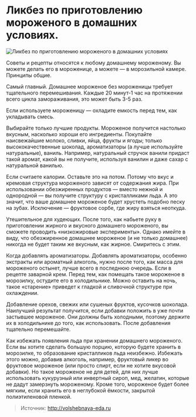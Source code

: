 # Ликбез по приготовлению мороженого в домашних условиях.
![Ликбез по приготовлению мороженого в домашних условиях](/images/Kulinar/IceCream/icecream_likbez.jpg 'Ликбез по приготовлению мороженого в домашних условиях')

Советы и рецепты относятся к любому домашнему мороженому. Вы можете делать его в мороженице, а можете — в морозильной камере. Принципы общие.

Самый главный. Домашнее мороженое без мороженицы требует тщательного перемешивания. Каждые 20 минут-1 час на протяжении всего цикла замораживания, это может быть 3-5 раз.

Если используете мороженицу — охладите емкость перед тем, как укладывать смесь.

Выбирайте только лучшие продукты. Мороженое получится настолько вкусным, насколько хороши его ингредиенты. Покупайте наисвежайшие молоко, сливки, яйца, фрукты и ягоды; только высококачественные шоколад, ароматизаторы (а лучше используйте натуральные), ваниль. Например, натуральный стручок ванили придаст такой аромат, какой вы не получите, используя ванилин и даже сахар с натуральной ванилью.

Если считаете калории. Оставьте это на потом. Потому что вкус и кремовая структура мороженого зависят от содержания жира. При использовании обезжиренных продуктов — вместо нежной и однородной — вы получите структуру с кристалликами льда. А это значит, что ваше домашнее мороженое будет хрустеть подобно песку на зубах. Исключение — фруктовое сорбе, где жиру взяться неоткуда.

Утешительное для худеющих. После того, как набьете руку в приготовлении жирного и вкусного домашнего мороженого, вы сможете проводить «низкожировые эксперименты». Однако имейте в виду, что обезжиренное домашнее мороженое (и не только домашнее) никогда не будет таким же вкусным, как жирное. Смиритесь с этим.

Когда добавлять ароматизаторы. Добавлять ароматизаторы, особенно экстракты или ароматный алкоголь, нужно после того, как масса для мороженого остынет, лучше всего в последнюю очередь.
Если в рецепте заварной крем. Перед тем, как помещать такое мороженое в морозилку, остудите его в холодильнике. Можно оставить на ночь, такое «старение» приведет к гладкой и сливочной структуре при охлаждении.

Добавление орехов, свежих или сушеных фруктов, кусочков шоколада. Наилучший результат получится, если добавки положить в уже почти застывшее мороженое. Они должны быть холодными, поэтому держите их в холодильнике до того, как использовать. После добавления тщательно перемешайте.

Как избежать появления льда при хранении домашнего мороженого. Если вы хотите сделать большую порцию, которую будете хранить в морозилке, то образование кристалликов льда неизбежно. Избежать этого можно, добавив алкоголь, например, фруктовый ликер во фруктовое мороженое (или просто спирт, если не хотите вкусовой добавки). Но такое мороженое не для детей, для них лучше использовать кукурузный или инвертный сироп, мед, желатин, которые не дадут замерзнуть мороженому. Кроме того, мороженое будет более мягким, если хранить его в неглубокой ёмкости, закрытой полиэтиленовой пленкой.

> Источник: http://volshebnaya-eda.ru
